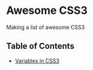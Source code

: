 # Awesome CSS3
Making a list of awesome CSS3

## Table of Contents

- [Variables in CSS3](https://github.com/sanjeevpuspam/css3/tree/master/variables-in-css)
